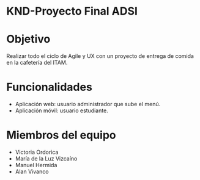 # KND-Proyecto Final ADSI

# Objetivo
Realizar todo el ciclo de Agile y UX con un proyecto de entrega de comida en la cafetería del ITAM.

# Funcionalidades
- Aplicación web: usuario administrador que sube el menú.
- Aplicación móvil: usuario estudiante.


# Miembros del equipo
- Victoria Ordorica
- María de la Luz Vizcaíno
- Manuel Hermida
- Alan Vivanco

